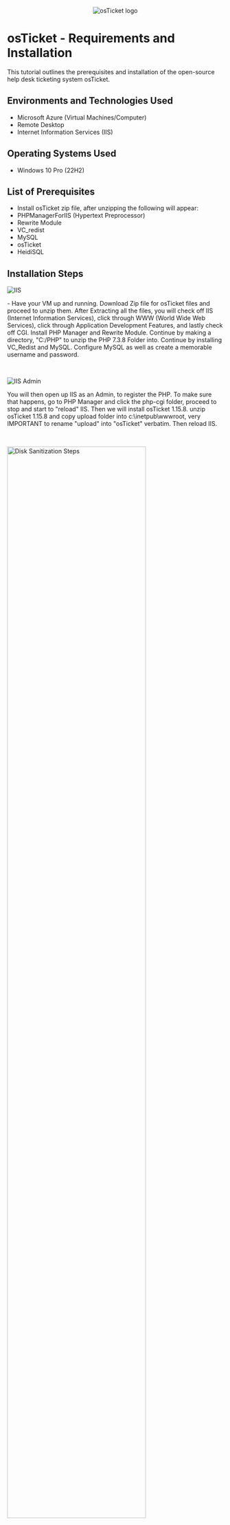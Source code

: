 <p align="center">
<img src="https://i.imgur.com/Clzj7Xs.png" alt="osTicket logo"/>
</p>

<h1>osTicket - Requirements and Installation</h1>
This tutorial outlines the prerequisites and installation of the open-source help desk ticketing system osTicket.<br />

<h2>Environments and Technologies Used</h2>

- Microsoft Azure (Virtual Machines/Computer)
- Remote Desktop
- Internet Information Services (IIS)

<h2>Operating Systems Used </h2>

- Windows 10 Pro</b> (22H2)

<h2>List of Prerequisites</h2>

- Install osTicket zip file, after unzipping the following will appear:
- PHPManagerForIIS (Hypertext Preprocessor)
- Rewrite Module
- VC_redist
- MySQL
- osTicket
- HeidiSQL

<h2>Installation Steps</h2>

<p>
  
![IIS](https://github.com/user-attachments/assets/0e8aaea3-22a9-4e98-86b5-0861e943333a)

</p>
<p>
- Have your VM up and running. Download Zip file for osTicket files and proceed to unzip them. After Extracting all the files, you will check off IIS (Internet Information Services), click through WWW (World Wide Web Services), click through Application Development Features, and lastly check off CGI. Install PHP Manager and Rewrite Module. Continue by making a directory, "C:/PHP" to unzip the PHP 7.3.8 Folder into. Continue by installing VC_Redist and MySQL. Configure MySQL as well as create a memorable username and password.
</p>
<br />

<p>

![IIS Admin](https://github.com/user-attachments/assets/3f9c8e4b-ebe7-4989-8b03-fbb319ee454b)


</p>
<p>
You will then open up IIS as an Admin, to register the PHP. To make sure that happens, go to PHP Manager and click the php-cgi folder, proceed to stop and start to "reload" IIS. Then we will install osTicket 1.15.8. unzip osTicket 1.15.8 and copy upload folder into c:\inetpub\wwwroot, very IMPORTANT to rename "upload" into "osTicket" verbatim. Then reload IIS.
</p>
<br />

<p>
<img src="https://i.imgur.com/DJmEXEB.png" height="80%" width="80%" alt="Disk Sanitization Steps"/>
</p>
<p>
Lorem ipsum dolor sit amet, consectetur adipiscing elit, sed do eiusmod tempor incididunt ut labore et dolore magna aliqua. Ut enim ad minim veniam, quis nostrud exercitation ullamco laboris nisi ut aliquip ex ea commodo consequat. Duis aute irure dolor in reprehenderit in voluptate velit esse cillum dolore eu fugiat nulla pariatur.
</p>
<br />
